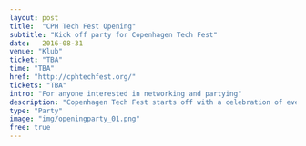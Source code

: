 ```yaml
---
layout: post
title:  "CPH Tech Fest Opening"
subtitle: "Kick off party for Copenhagen Tech Fest"
date:   2016-08-31
venue: "Klub"
ticket: "TBA"
time: "TBA"
href: "http://cphtechfest.org/"
tickets: "TBA"
intro: "For anyone interested in networking and partying"
description: "Copenhagen Tech Fest starts off with a celebration of everything techy. We’ll have startup founders share their stories, challenge politicians to suggest how to improve the tech scene, and more! This is where it all begins."
type: "Party"
image: "img/openingparty_01.png"
free: true
---
```

